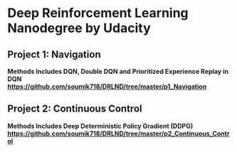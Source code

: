 # Deep Reinforcement Learning Nanodegree by Udacity

## Project 1: Navigation
**Methods Includes DQN, Double DQN and Prioritized Experience Replay in DQN <br />
https://github.com/soumik718/DRLND/tree/master/p1_Navigation**

## Project 2: Continuous Control
**Methods Includes Deep Deterministic Policy Gradient (DDPG) <br />
https://github.com/soumik718/DRLND/tree/master/p2_Continuous_Control**
